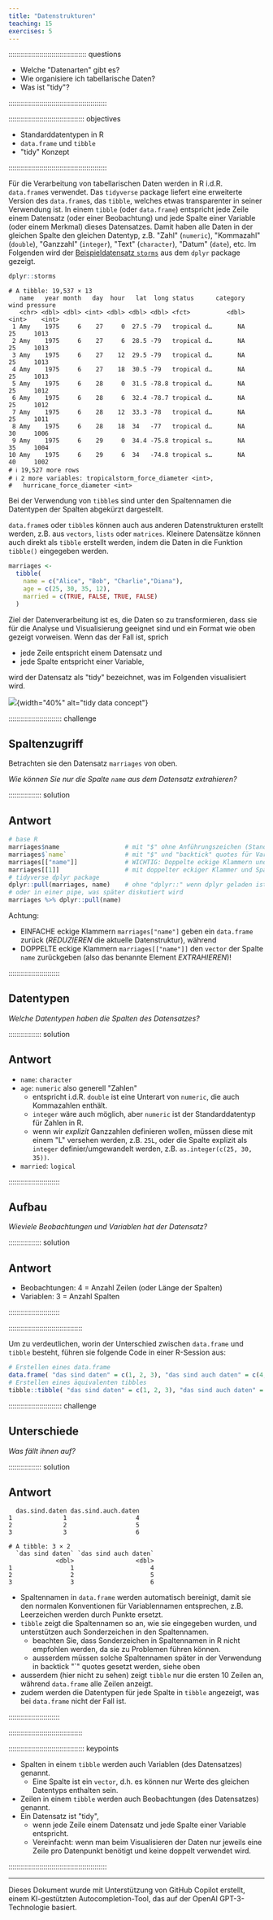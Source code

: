 ```yaml
---
title: "Datenstrukturen"
teaching: 15
exercises: 5
---
```




:::::::::::::::::::::::::::::::::::::: questions

- Welche "Datenarten" gibt es?
- Wie organisiere ich tabellarische Daten?
- Was ist "tidy"?

::::::::::::::::::::::::::::::::::::::::::::::::

::::::::::::::::::::::::::::::::::::: objectives

- Standarddatentypen in R
- `data.frame` und `tibble`
- "tidy" Konzept

::::::::::::::::::::::::::::::::::::::::::::::::


Für die Verarbeitung von tabellarischen Daten werden in R i.d.R. `data.frame`s verwendet.
Das `tidyverse` package liefert eine erweiterte Version des `data.frame`s, das `tibble`, welches etwas transparenter in seiner Verwendung ist.
In einem `tibble` (oder `data.frame`) entspricht jede Zeile einem Datensatz (oder einer Beobachtung) und jede Spalte einer Variable (oder einem Merkmal) dieses Datensatzes.
Damit haben alle Daten in der gleichen Spalte den gleichen Datentyp, z.B. "Zahl" (`numeric`), "Kommazahl" (`double`), "Ganzzahl" (`integer`), "Text" (`character`), "Datum" (`date`), etc.
Im Folgenden wird der [Beispieldatensatz `storms`](https://dplyr.tidyverse.org/reference/storms.html) aus dem `dplyr` package gezeigt.


``` r
dplyr::storms
```

``` output
# A tibble: 19,537 × 13
   name   year month   day  hour   lat  long status      category  wind pressure
   <chr> <dbl> <dbl> <int> <dbl> <dbl> <dbl> <fct>          <dbl> <int>    <int>
 1 Amy    1975     6    27     0  27.5 -79   tropical d…       NA    25     1013
 2 Amy    1975     6    27     6  28.5 -79   tropical d…       NA    25     1013
 3 Amy    1975     6    27    12  29.5 -79   tropical d…       NA    25     1013
 4 Amy    1975     6    27    18  30.5 -79   tropical d…       NA    25     1013
 5 Amy    1975     6    28     0  31.5 -78.8 tropical d…       NA    25     1012
 6 Amy    1975     6    28     6  32.4 -78.7 tropical d…       NA    25     1012
 7 Amy    1975     6    28    12  33.3 -78   tropical d…       NA    25     1011
 8 Amy    1975     6    28    18  34   -77   tropical d…       NA    30     1006
 9 Amy    1975     6    29     0  34.4 -75.8 tropical s…       NA    35     1004
10 Amy    1975     6    29     6  34   -74.8 tropical s…       NA    40     1002
# ℹ 19,527 more rows
# ℹ 2 more variables: tropicalstorm_force_diameter <int>,
#   hurricane_force_diameter <int>
```
Bei der Verwendung von `tibble`s sind unter den Spaltennamen die Datentypen der Spalten abgekürzt dargestellt.

`data.frame`s oder `tibble`s können auch aus anderen Datenstrukturen erstellt werden, z.B. aus `vectors`, `lists` oder `matrices`.
Kleinere Datensätze können auch direkt als `tibble` erstellt werden, indem die Daten in die Funktion `tibble()` eingegeben werden.


``` r
marriages <- 
  tibble(
    name = c("Alice", "Bob", "Charlie","Diana"),
    age = c(25, 30, 35, 12),
    married = c(TRUE, FALSE, TRUE, FALSE)
  )
```


Ziel der Datenverarbeitung ist es, die Daten so zu transformieren, dass sie für die Analyse und Visualisierung geeignet sind und ein Format wie oben gezeigt vorweisen.
Wenn das der Fall ist, sprich

- jede Zeile entspricht einem Datensatz und
- jede Spalte entspricht einer Variable,

wird der Datensatz als "tidy" bezeichnet, was im Folgenden visualisiert wird.

![](https://raw.githubusercontent.com/hadley/r4ds/main/images/tidy-1.png){width="40%" alt="tidy data concept"}



:::::::::::::::::::::::::: challenge

## Spaltenzugriff

Betrachten sie den Datensatz `marriages` von oben.

*Wie können Sie nur die Spalte `name` aus dem Datensatz extrahieren?*

:::::::::::::::: solution

## Antwort


``` r
# base R
marriages$name                  # mit "$" ohne Anführungszeichen (Standardfall)
marriages$`name`                # mit "$" und "backtick" quotes für Variablennamen mit Sonderzeichen
marriages[["name"]]             # WICHTIG: Doppelte eckige Klammern und Name in quotes, siehe unten !
marriages[[1]]                  # mit doppelter eckiger Klammer und Spaltenindex (nicht empfohlen, sicherer via Namen)
# tidyverse dplyr package 
dplyr::pull(marriages, name)    # ohne "dplyr::" wenn dplyr geladen ist (library(dplyr))
# oder in einer pipe, was später diskutiert wird
marriages %>% dplyr::pull(name)
```

Achtung: 
- EINFACHE eckige Klammern `marriages["name"]` geben ein `data.frame` zurück (*REDUZIEREN* die aktuelle Datenstruktur), während
- DOPPELTE eckige Klammern `marriages[["name"]]` den `vector` der Spalte `name` zurückgeben (also das benannte Element *EXTRAHIEREN*)!

:::::::::::::::::::::::::

## Datentypen

*Welche Datentypen haben die Spalten des Datensatzes?*

:::::::::::::::: solution

## Antwort

- `name`: `character`
- `age`: `numeric` also generell "Zahlen" 
  - entspricht i.d.R. `double` ist eine Unterart von `numeric`, die auch Kommazahlen enthält.
  - `integer` wäre auch möglich, aber `numeric` ist der Standarddatentyp für Zahlen in R.
  - wenn wir *explizit* Ganzzahlen definieren wollen, müssen diese mit einem "L" versehen werden, z.B. `25L`, oder die Spalte explizit als `integer` definier/umgewandelt werden, z.B. `as.integer(c(25, 30, 35))`.
- `married`: `logical`

:::::::::::::::::::::::::

## Aufbau

*Wieviele Beobachtungen und Variablen hat der Datensatz?*

:::::::::::::::: solution

## Antwort

- Beobachtungen: 4 = Anzahl Zeilen (oder Länge der Spalten)
- Variablen: 3 = Anzahl Spalten

:::::::::::::::::::::::::

::::::::::::::::::::::::::::::::::::

Um zu verdeutlichen, worin der Unterschied zwischen `data.frame` und `tibble` besteht, führen sie folgende Code in einer R-Session aus:



``` r
# Erstellen eines data.frame
data.frame( "das sind daten" = c(1, 2, 3), "das sind auch daten" = c(4, 5, 6) )
# Erstellen eines äquivalenten tibbles
tibble::tibble( "das sind daten" = c(1, 2, 3), "das sind auch daten" = c(4, 5, 6) )
```


:::::::::::::::::::::::::: challenge

## Unterschiede

*Was fällt ihnen auf?* 

:::::::::::::::: solution

## Antwort


``` output
  das.sind.daten das.sind.auch.daten
1              1                   4
2              2                   5
3              3                   6
```

``` output
# A tibble: 3 × 2
  `das sind daten` `das sind auch daten`
             <dbl>                 <dbl>
1                1                     4
2                2                     5
3                3                     6
```


- Spaltennamen in `data.frame` werden automatisch bereinigt, damit sie den normalen Konventionen für Variablennamen entsprechen, z.B. Leerzeichen werden durch Punkte ersetzt.
- `tibble` zeigt die Spaltennamen so an, wie sie eingegeben wurden, und unterstützen auch Sonderzeichen in den Spaltennamen.
  - beachten Sie, dass Sonderzeichen in Spaltennamen in R nicht empfohlen werden, da sie zu Problemen führen können.
  - ausserdem müssen solche Spaltennamen später in der Verwendung in backtick "`" quotes gesetzt werden, siehe oben
- ausserdem (hier nicht zu sehen) zeigt `tibble` nur die ersten 10 Zeilen an, während `data.frame` alle Zeilen anzeigt.
- zudem werden die Datentypen für jede Spalte in `tibble` angezeigt, was bei `data.frame` nicht der Fall ist.

:::::::::::::::::::::::::

::::::::::::::::::::::::::::::::::::

::::::::::::::::::::::::::::::::::::: keypoints

- Spalten in einem `tibble` werden auch Variablen (des Datensatzes) genannt.
  - Eine Spalte ist ein `vector`, d.h. es können nur Werte des gleichen Datentyps enthalten sein.
- Zeilen in einem `tibble` werden auch Beobachtungen (des Datensatzes) genannt.
- Ein Datensatz ist "tidy", 
  - wenn jede Zeile einem Datensatz und jede Spalte einer Variable entspricht. 
  - Vereinfacht: wenn man beim Visualisieren der Daten nur jeweils eine Zeile pro Datenpunkt benötigt und keine doppelt verwendet wird.


::::::::::::::::::::::::::::::::::::::::::::::::


-----------------------------------------------

Dieses Dokument wurde mit Unterstützung von GitHub Copilot erstellt, einem KI-gestützten Autocompletion-Tool, das auf der OpenAI GPT-3-Technologie basiert.


